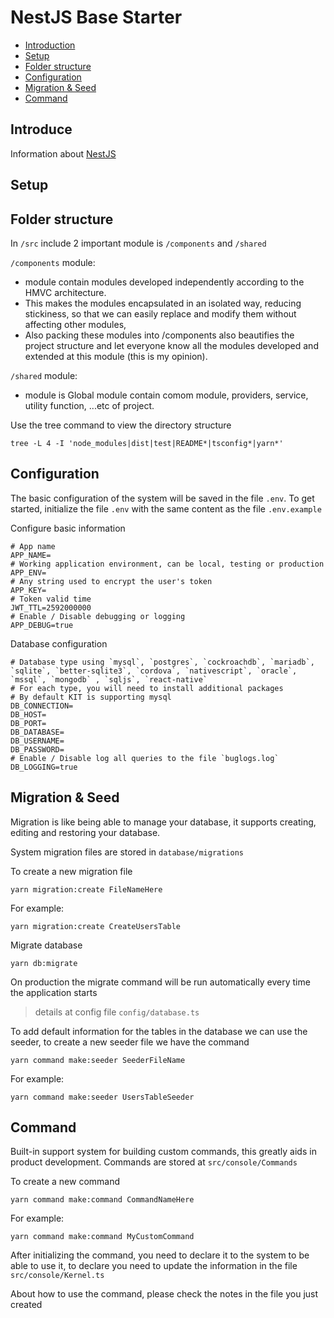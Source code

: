 # NestJS Base Starter

- [Introduction](#introduction)
- [Setup](#setup)
- [Folder structure](#folder-structure)
- [Configuration](#configure)
- [Migration & Seed](#migration--seed)
- [Command](#command)

<a name="introduction"></a>

## Introduce

Information about [NestJS](https://docs.nestjs.com/)

<a name="setup"></a>

## Setup

<a name="folder-structure"></a>

## Folder structure

In `/src` include 2 important module is `/components` and `/shared`

`/components` module:

+ module contain modules developed independently according to the HMVC architecture. 
+ This makes the modules encapsulated in an isolated way, reducing stickiness, so that we can easily replace and modify them without affecting other modules, 
+ Also packing these modules into /components also beautifies the project structure and let everyone know all the modules developed and extended at this module (this is my opinion).

`/shared` module:

+ module is Global module contain comom module, providers, service, utility function, ...etc of project.

Use the tree command to view the directory structure
```
tree -L 4 -I 'node_modules|dist|test|README*|tsconfig*|yarn*'
```

<a name="configuration"></a>

## Configuration

The basic configuration of the system will be saved in the file `.env`.
To get started, initialize the file `.env` with the same content as the file `.env.example`

Configure basic information

```
# App name
APP_NAME=
# Working application environment, can be local, testing or production
APP_ENV=
# Any string used to encrypt the user's token
APP_KEY=
# Token valid time
JWT_TTL=2592000000
# Enable / Disable debugging or logging
APP_DEBUG=true
```

Database configuration

```
# Database type using `mysql`, `postgres`, `cockroachdb`, `mariadb`, `sqlite`, `better-sqlite3`, `cordova`, `nativescript`, `oracle`, `mssql`, `mongodb` , `sqljs`, `react-native`
# For each type, you will need to install additional packages
# By default KIT is supporting mysql
DB_CONNECTION=
DB_HOST=
DB_PORT=
DB_DATABASE=
DB_USERNAME=
DB_PASSWORD=
# Enable / Disable log all queries to the file `buglogs.log`
DB_LOGGING=true
```


<a name="migration--seed"></a>

## Migration & Seed

Migration is like being able to manage your database, it supports creating, editing and restoring your database.

System migration files are stored in `database/migrations`

To create a new migration file

```
yarn migration:create FileNameHere
```

For example:

```
yarn migration:create CreateUsersTable
```

Migrate database

```
yarn db:migrate
```

On production the migrate command will be run automatically every time the application starts

> details at config file `config/database.ts`

To add default information for the tables in the database we can use the seeder, to create a new seeder file we have the command

```
yarn command make:seeder SeederFileName
```

For example:

```
yarn command make:seeder UsersTableSeeder
```

<a name="command"></a>

## Command

Built-in support system for building custom commands, this greatly aids in product development.
Commands are stored at `src/console/Commands`

To create a new command

```
yarn command make:command CommandNameHere
```

For example:

```
yarn command make:command MyCustomCommand
```

After initializing the command, you need to declare it to the system to be able to use it, to declare you need to update the information in the file `src/console/Kernel.ts`

About how to use the command, please check the notes in the file you just created
